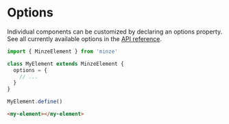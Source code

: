# Options

Individual components can be customized by declaring an options property. See all currently available options in the [API reference](/api/minze-element.html#options).

```js
import { MinzeElement } from 'minze'

class MyElement extends MinzeElement {
  options = {
    // ...
  }
}

MyElement.define()
```

```html
<my-element></my-element>
```
